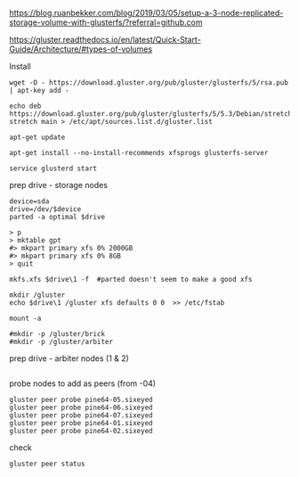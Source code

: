 https://blog.ruanbekker.com/blog/2019/03/05/setup-a-3-node-replicated-storage-volume-with-glusterfs/?referral=github.com

https://gluster.readthedocs.io/en/latest/Quick-Start-Guide/Architecture/#types-of-volumes


Install 

```
wget -O - https://download.gluster.org/pub/gluster/glusterfs/5/rsa.pub | apt-key add -

echo deb https://download.gluster.org/pub/gluster/glusterfs/5/5.3/Debian/stretch/arm64/apt stretch main > /etc/apt/sources.list.d/gluster.list

apt-get update

apt-get install --no-install-recommends xfsprogs glusterfs-server

service glusterd start
```


prep drive - storage nodes

```
device=sda
drive=/dev/$device
parted -a optimal $drive

> p
> mktable gpt
#> mkpart primary xfs 0% 2000GB
#> mkpart primary xfs 0% 8GB
> quit

mkfs.xfs $drive\1 -f  #parted doesn't seem to make a good xfs

mkdir /gluster 
echo $drive\1 /gluster xfs defaults 0 0  >> /etc/fstab

mount -a

#mkdir -p /gluster/brick 
#mkdir -p /gluster/arbiter 
```

prep drive - arbiter nodes (1 & 2)

```
```


probe nodes to add as peers (from -04)

```
gluster peer probe pine64-05.sixeyed
gluster peer probe pine64-06.sixeyed
gluster peer probe pine64-07.sixeyed
gluster peer probe pine64-01.sixeyed
gluster peer probe pine64-02.sixeyed

```

check

```
gluster peer status
```
